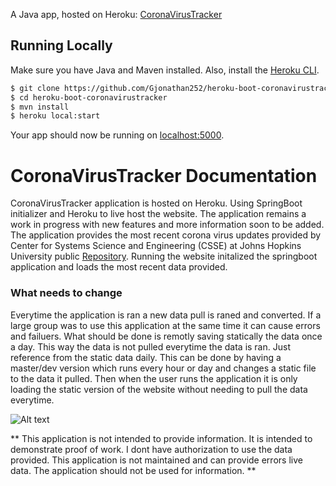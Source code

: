 A Java app, hosted on Heroku: [CoronaVirusTracker](https://heroku-boot-coronavirustracker.herokuapp.com/)

## Running Locally

Make sure you have Java and Maven installed.  Also, install the [Heroku CLI](https://cli.heroku.com/).

```sh
$ git clone https://github.com/Gjonathan252/heroku-boot-coronavirustracker.git
$ cd heroku-boot-coronavirustracker
$ mvn install
$ heroku local:start
```
Your app should now be running on [localhost:5000](http://localhost:5000/).


# CoronaVirusTracker Documentation 
CoronaVirusTracker application is hosted on Heroku. Using SpringBoot initializer and Heroku to live host the website. The application remains a work in progress with new features and more information soon to be added. 
The application provides the most recent corona virus updates provided by Center for Systems Science and Engineering (CSSE) at Johns Hopkins University public 
[Repository](https://github.com/CSSEGISandData/COVID-19). Running the website initalized the springboot application and loads the most recent data provided. 


### What needs to change
Everytime the application is ran a new data pull is raned and converted. If a large group was to use this application at the same time it can cause errors and failuers. What should be done is remotly saving statically the data once a day. This way the data is not pulled everytime the data is ran. Just reference from the static data daily. This can be done by having a master/dev version which runs every hour or day and changes a static file to the data it pulled. Then when the user runs the application it is only loading the static version of the website without needing to pull the data everytime. 


![Alt text](https://i.imgur.com/ErmhAkV.png)


** This application is not intended to provide information. It is intended to demonstrate proof of work. I dont have authorization to use the data provided. This application is not maintained and can provide errors live data. The application should not be used for information. **
